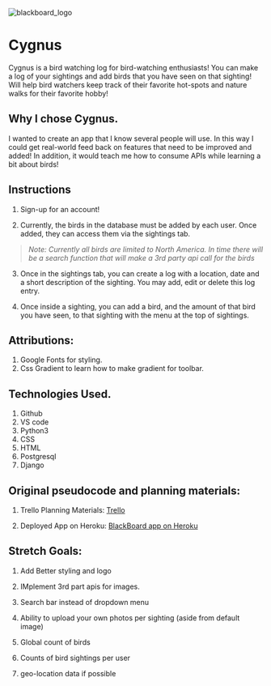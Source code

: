 ![blackboard_logo](./public/assets/blackboard_logo.png)



# **Cygnus**

Cygnus is a bird watching log for bird-watching enthusiasts! You can make a log of your sightings and add birds that you have seen on that sighting! Will help bird watchers keep track of their favorite hot-spots and nature walks for their favorite hobby!

## Why I chose Cygnus.

I wanted to create an app that I know several people will use. In this way I could get real-world feed back on features that need to be improved and added! In addition, it would teach me how to consume APIs while learning a bit about birds! 

## Instructions

1. Sign-up for an account!

2. Currently, the birds in the database must be added by each user. Once added, they can access them via the sightings tab.
>*Note: Currently all birds are limited to North America. In time there will be a search function that will make a 3rd party api call for the birds*

3.  Once in the sightings tab, you can create a log with a location, date and a short description of the sighting. You may add, edit or delete this log entry.

4. Once inside a sighting, you can add a bird, and the amount of that bird you have seen, to that sighting with the menu at the top of sightings. 



## Attributions:
1. Google Fonts for styling. 
2. Css Gradient to learn how to make gradient for toolbar.



## Technologies Used.
1. Github
2. VS code
3. Python3
4. CSS
5. HTML
6. Postgresql
7. Django



## Original pseudocode and planning materials:

1. Trello Planning Materials:
[Trello](https://trello.com/b/T5Frzk1y/poject-4-fitness-app-bird-watching-app)

2. Deployed App on Heroku:
[BlackBoard app on Heroku](https://cygnus-127fa12cea38.herokuapp.com)




## Stretch Goals:

1. Add Better styling and logo

2. IMplement 3rd part apis for images.

3. Search bar instead of dropdown menu

4. Ability to upload your own photos per sighting (aside from default image)

5. Global count of birds

6. Counts of bird sightings per user

7. geo-location data if possible
